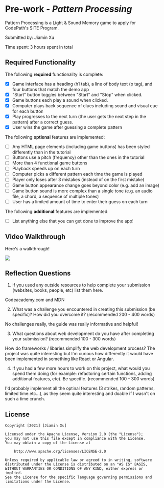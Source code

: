 # Pre-work - *Pattern Processing*

Pattern Processing is a Light & Sound Memory game to apply for CodePath's SITE Program. 

Submitted by: Jiamin Xu

Time spent: 3 hours spent in total

## Required Functionality

The following **required** functionality is complete:

* [X] Game interface has a heading (h1 tab), a line of body text (p tag), and four buttons that match the demo app
* [X] "Start" button toggles between "Start" and "Stop" when clicked. 
* [X] Game buttons each play a sound when clicked. 
* [X] Computer plays back sequence of clues including sound and visual cue for each button
* [X] Play progresses to the next turn (the user gets the next step in the pattern) after a correct guess. 
* [X] User wins the game after guessing a complete pattern

The following **optional** features are implemented:

* [ ] Any HTML page elements (including game buttons) has been styled differently than in the tutorial
* [ ] Buttons use a pitch (frequency) other than the ones in the tutorial
* [ ] More than 4 functional game buttons
* [ ] Playback speeds up on each turn
* [ ] Computer picks a different pattern each time the game is played
* [ ] Player only loses after 3 mistakes (instead of on the first mistake)
* [ ] Game button appearance change goes beyond color (e.g. add an image)
* [ ] Game button sound is more complex than a single tone (e.g. an audio file, a chord, a sequence of multiple tones)
* [ ] User has a limited amount of time to enter their guess on each turn

The following **additional** features are implemented:

- [ ] List anything else that you can get done to improve the app!

## Video Walkthrough

Here's a walkthrough!

![](https://i.imgur.com/PTkBiuT.gif)

## Reflection Questions
1. If you used any outside resources to help complete your submission (websites, books, people, etc) list them here. 

  Codeacademy.com and MDN

2. What was a challenge you encountered in creating this submission (be specific)? How did you overcome it? (recommended 200 - 400 words) 

  No challenges really, the guide was really informative and helpful!


3. What questions about web development do you have after completing your submission? (recommended 100 - 300 words) 
  
How do frameworks / libaries simplify the web development process? The project was quite interesting but I'm curious how differently it would have been implemented in something like React or Angular.

4. If you had a few more hours to work on this project, what would you spend them doing (for example: refactoring certain functions, adding additional features, etc). Be specific. (recommended 100 - 300 words) 

I'd probably implement all the optinal features (3 strikes, random patterns, limited time.etc...(, as they seem quite interesting and doable if I wasn't on such a time crunch. 



## License

    Copyright [2021] [Jiamin Xu]

    Licensed under the Apache License, Version 2.0 (the "License");
    you may not use this file except in compliance with the License.
    You may obtain a copy of the License at

        http://www.apache.org/licenses/LICENSE-2.0

    Unless required by applicable law or agreed to in writing, software
    distributed under the License is distributed on an "AS IS" BASIS,
    WITHOUT WARRANTIES OR CONDITIONS OF ANY KIND, either express or implied.
    See the License for the specific language governing permissions and
    limitations under the License.
